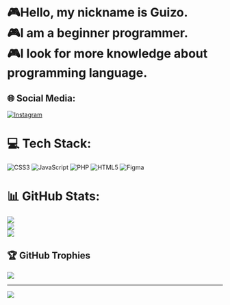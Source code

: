 


<div>
  <h1>🎮Hello, my nickname is Guizo. <br>
  🎮I am a beginner programmer. <br>
  🎮I look for more knowledge about programming language.<br></h1>
</div>
<div>
  
## 🌐 Social Media: 
[![Instagram](https://img.shields.io/badge/Instagram-%23E4405F.svg?logo=Instagram&logoColor=white)](https://instagram.com/guizao.___)
</div>

<div>
  
  # 💻 Tech Stack:
![CSS3](https://img.shields.io/badge/css3-%231572B6.svg?style=for-the-badge&logo=css3&logoColor=white) ![JavaScript](https://img.shields.io/badge/javascript-%23323330.svg?style=for-the-badge&logo=javascript&logoColor=%23F7DF1E) ![PHP](https://img.shields.io/badge/php-%23777BB4.svg?style=for-the-badge&logo=php&logoColor=white) ![HTML5](https://img.shields.io/badge/html5-%23E34F26.svg?style=for-the-badge&logo=html5&logoColor=white) ![Figma](https://img.shields.io/badge/figma-%23F24E1E.svg?style=for-the-badge&logo=figma&logoColor=white)
</div>

<div>
  
  # 📊 GitHub Stats:
![](https://github-readme-stats.vercel.app/api?username=g-uiizo&theme=tokyonight&hide_border=false&include_all_commits=false&count_private=false)<br/>
![](https://github-readme-streak-stats.herokuapp.com/?user=g-uiizo&theme=tokyonight&hide_border=false)<br/>
![](https://github-readme-stats.vercel.app/api/top-langs/?username=g-uiizo&theme=tokyonight&hide_border=false&include_all_commits=false&count_private=false&layout=compact)
</div>

<div>

  ## 🏆 GitHub Trophies
![](https://github-profile-trophy.vercel.app/?username=g-uiizo&theme=tokyonight&no-frame=false&no-bg=true&margin-w=4)

---
[![](https://visitcount.itsvg.in/api?id=g-uiizo&icon=2&color=0)](https://visitcount.itsvg.in)


</div>




